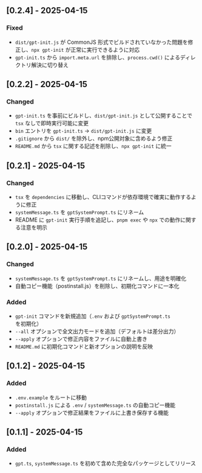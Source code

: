 ## [0.2.4] - 2025-04-15
### Fixed
- `dist/gpt-init.js` が CommonJS 形式でビルドされていなかった問題を修正し、`npx gpt-init` が正常に実行できるように対応
- `gpt-init.ts` から `import.meta.url` を排除し、`process.cwd()` によるディレクトリ解決に切り替え

## [0.2.2] - 2025-04-15
### Changed
- `gpt-init.ts` を事前にビルドし、`dist/gpt-init.js` として公開することで `tsx` なしで即時実行可能に変更
- `bin` エントリを `gpt-init.ts` → `dist/gpt-init.js` に変更
- `.gitignore` から `dist/` を除外し、npm公開対象に含めるよう修正
- `README.md` から `tsx` に関する記述を削除し、`npx gpt-init` に統一

## [0.2.1] - 2025-04-15
### Changed
- `tsx` を `dependencies` に移動し、CLIコマンドが依存環境で確実に動作するように修正
- `systemMessage.ts` を `gptSystemPrompt.ts` にリネーム
- README に `gpt-init` 実行手順を追記し、`pnpm exec` や `npx` での動作に関する注意を明示

## [0.2.0] - 2025-04-15
### Changed
- `systemMessage.ts` を `gptSystemPrompt.ts` にリネームし、用途を明確化
- 自動コピー機能（postinstall.js）を削除し、初期化コマンドに一本化

### Added
- `gpt-init` コマンドを新規追加（`.env` および `gptSystemPrompt.ts` を初期化）
- `--all` オプションで全文出力モードを追加（デフォルトは差分出力）
- `--apply` オプションで修正内容をファイルに自動上書き
- `README.md` に初期化コマンドと新オプションの説明を反映

## [0.1.2] - 2025-04-15
### Added
- `.env.example` をルートに移動
- `postinstall.js` による `.env` / `systemMessage.ts` の自動コピー機能
- `--apply` オプションで修正結果をファイルに上書き保存する機能

## [0.1.1] - 2025-04-15
### Added
- `gpt.ts`, `systemMessage.ts` を初めて含めた完全なパッケージとしてリリース